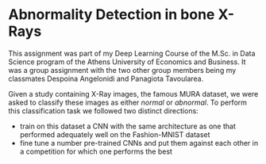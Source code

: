 # Abnormality Detection in bone X-Rays

This assignment was part of my Deep Learning Course of the M.Sc. in Data Science program of the Athens University of 
Economics and Business. It was a group assignment with the two other group members being my classmates Despoina Angelonidi
and Panagiota Tavoularea.

Given a study containing X-Ray images, the famous MURA dataset, we were asked to classify these images as either *normal* or *abnormal*. To perform this classification task we followed two distinct directions:
- train on this dataset a CNN with the same architecture as one that performed adequately well on the Fashion-MNIST dataset
- fine tune a number pre-trained CNNs and put them against each other in a competition for which one performs the best
